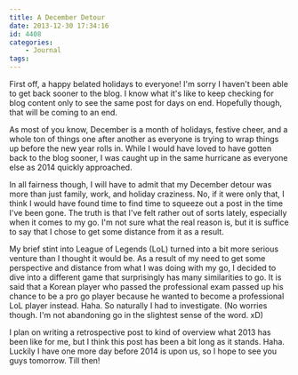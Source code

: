 ```yaml
---
title: A December Detour
date: 2013-12-30 17:34:16
id: 4408
categories:
	- Journal
tags:
---
```


First off, a happy belated holidays to everyone! I'm sorry I haven't been able to get back sooner to the blog. I know what it's like to keep checking for blog content only to see the same post for days on end. Hopefully though, that will be coming to an end.

As most of you know, December is a month of holidays, festive cheer, and a whole ton of things one after another as everyone is trying to wrap things up before the new year rolls in. While I would have loved to have gotten back to the blog sooner, I was caught up in the same hurricane as everyone else as 2014 quickly approached.

In all fairness though, I will have to admit that my December detour was more than just family, work, and holiday craziness. No, if it were only that, I think I would have found time to find time to squeeze out a post in the time I've been gone. The truth is that I've felt rather out of sorts lately, especially when it comes to my go. I'm not sure what the real reason is, but it is suffice to say that I chose to get some distance from it as a result.

My brief stint into League of Legends (LoL) turned into a bit more serious venture than I thought it would be. As a result of my need to get some perspective and distance from what I was doing with my go, I decided to dive into a different game that surprisingly has many similarities to go. It is said that a Korean player who passed the professional exam passed up his chance to be a pro go player because he wanted to become a professional LoL player instead. Haha. So naturally I had to investigate. (No worries though. I'm not abandoning go in the slightest sense of the word. xD)

I plan on writing a retrospective post to kind of overview what 2013 has been like for me, but I think this post has been a bit long as it stands. Haha. Luckily I have one more day before 2014 is upon us, so I hope to see you guys tomorrow. Till then!